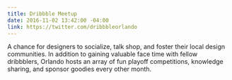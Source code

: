 ```yaml
---
title: Dribbble Meetup
date: 2016-11-02 13:42:00 -04:00
link: https://twitter.com/dribbbleorlando
---
```


A chance for designers to socialize, talk shop, and foster their local design communities. In addition to gaining valuable face time with fellow dribbblers, Orlando hosts an array of fun playoff competitions, knowledge sharing, and sponsor goodies every other month.